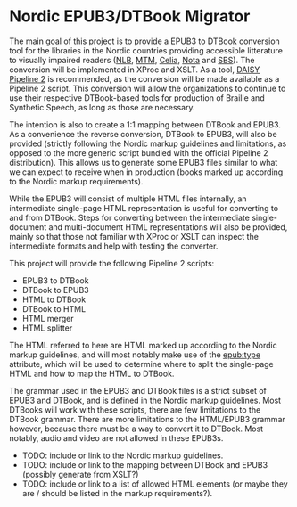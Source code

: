 Nordic EPUB3/DTBook Migrator
============================

The main goal of this project is to provide a EPUB3 to DTBook conversion tool for the libraries in the Nordic countries providing accessible litterature to visually impaired readers
([NLB](http://www.nlb.no/), [MTM](http://mtm.se/), [Celia](http://www.celia.fi/), [Nota](http://www.nota.nu/) and [SBS](http://sbs.ch/)).
The conversion will be implemented in XProc and XSLT. As a tool, [DAISY Pipeline 2](http://www.daisy.org/pipeline2) is recommended,
as the conversion will be made available as a Pipeline 2 script.
This conversion will allow the organizations to continue to use their respective DTBook-based tools for production of Braille and Synthetic Speech, as long as those are necessary.

The intention is also to create a 1:1 mapping between DTBook and EPUB3. As a convenience the reverse conversion, DTBook to EPUB3, will also be provided (strictly following the
Nordic markup guidelines and limitations, as opposed to the more generic script bundled with the official Pipeline 2 distribution). This allows us to generate some EPUB3 files
similar to what we can expect to receive when in production (books marked up according to the Nordic markup requirements).

While the EPUB3 will consist of multiple HTML files internally, an intermediate single-page HTML representation is useful for converting to and from DTBook. Steps for converting
between the intermediate single-document and multi-document HTML representations will also be provided, mainly so that those not familiar with XProc or XSLT can inspect the intermediate formats and help with testing the converter.

This project will provide the following Pipeline 2 scripts:

 * EPUB3 to DTBook
 * DTBook to EPUB3
 * HTML to DTBook
 * DTBook to HTML
 * HTML merger
 * HTML splitter

The HTML referred to here are HTML marked up according to the Nordic markup guidelines, and will most notably make use of the
[epub:type](http://www.idpf.org/accessibility/guidelines/content/semantics/epub-type.php) attribute, which will be used to determine where to split the single-page HTML and how to
map the HTML to DTBook.

The grammar used in the EPUB3 and DTBook files is a strict subset of EPUB3 and DTBook, and is defined in the Nordic markup guidelines. Most DTBooks will work with these scripts, there
are few limitations to the DTBook grammar. There are more limitations to the HTML/EPUB3 grammar however, because there must be a way to convert it to DTBook.
Most notably, audio and video are not allowed in these EPUB3s.

* TODO: include or link to the Nordic markup guidelines.
* TODO: include or link to the mapping between DTBook and EPUB3 (possibly generate from XSLT?)
* TODO: include or link to a list of allowed HTML elements (or maybe they are / should be listed in the markup requirements?).
